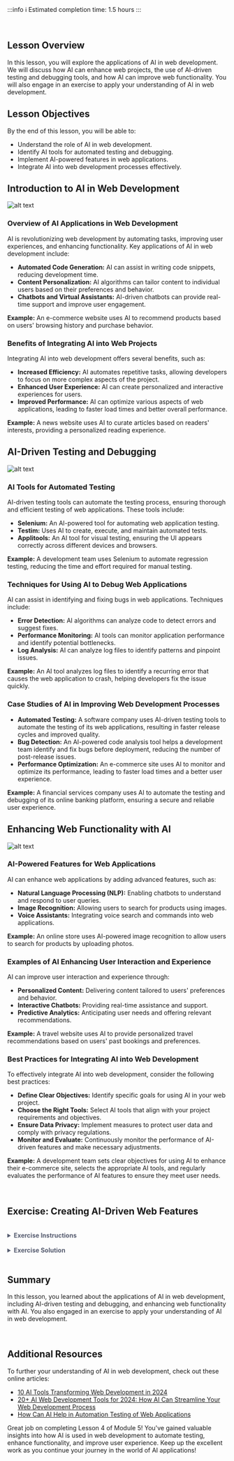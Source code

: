 <!-- # **Lesson 4: AI in Web Development** -->

<br>

:::info
:information_source: Estimated completion time: 1.5 hours
:::

<br>

## **Lesson Overview**

In this lesson, you will explore the applications of AI in web development. We will discuss how AI can enhance web projects, the use of AI-driven testing and debugging tools, and how AI can improve web functionality. You will also engage in an exercise to apply your understanding of AI in web development.

## **Lesson Objectives**

By the end of this lesson, you will be able to:

- Understand the role of AI in web development.
- Identify AI tools for automated testing and debugging.
- Implement AI-powered features in web applications.
- Integrate AI into web development processes effectively.

## **Introduction to AI in Web Development**

![alt text](https://education-team-2020.s3.eu-west-1.amazonaws.com/ai-async-1/module-5-field-specific-ai-applications-and-tools/lesson-4/ai-web-development.jpg)

### Overview of AI Applications in Web Development

AI is revolutionizing web development by automating tasks, improving user experiences, and enhancing functionality. Key applications of AI in web development include:

- **Automated Code Generation:** AI can assist in writing code snippets, reducing development time.
- **Content Personalization:** AI algorithms can tailor content to individual users based on their preferences and behavior.
- **Chatbots and Virtual Assistants:** AI-driven chatbots can provide real-time support and improve user engagement.

**Example:** An e-commerce website uses AI to recommend products based on users' browsing history and purchase behavior.

### Benefits of Integrating AI into Web Projects

Integrating AI into web development offers several benefits, such as:

- **Increased Efficiency:** AI automates repetitive tasks, allowing developers to focus on more complex aspects of the project.
- **Enhanced User Experience:** AI can create personalized and interactive experiences for users.
- **Improved Performance:** AI can optimize various aspects of web applications, leading to faster load times and better overall performance.

**Example:** A news website uses AI to curate articles based on readers' interests, providing a personalized reading experience.

## **AI-Driven Testing and Debugging**

![alt text](https://education-team-2020.s3.eu-west-1.amazonaws.com/ai-async-1/module-5-field-specific-ai-applications-and-tools/lesson-4/ai-testing.png)

### AI Tools for Automated Testing

AI-driven testing tools can automate the testing process, ensuring thorough and efficient testing of web applications. These tools include:

- **Selenium:** An AI-powered tool for automating web application testing.
- **Testim:** Uses AI to create, execute, and maintain automated tests.
- **Applitools:** An AI tool for visual testing, ensuring the UI appears correctly across different devices and browsers.

**Example:** A development team uses Selenium to automate regression testing, reducing the time and effort required for manual testing.

### Techniques for Using AI to Debug Web Applications

AI can assist in identifying and fixing bugs in web applications. Techniques include:

- **Error Detection:** AI algorithms can analyze code to detect errors and suggest fixes.
- **Performance Monitoring:** AI tools can monitor application performance and identify potential bottlenecks.
- **Log Analysis:** AI can analyze log files to identify patterns and pinpoint issues.

**Example:** An AI tool analyzes log files to identify a recurring error that causes the web application to crash, helping developers fix the issue quickly.

### Case Studies of AI in Improving Web Development Processes

- **Automated Testing:** A software company uses AI-driven testing tools to automate the testing of its web applications, resulting in faster release cycles and improved quality.
- **Bug Detection:** An AI-powered code analysis tool helps a development team identify and fix bugs before deployment, reducing the number of post-release issues.
- **Performance Optimization:** An e-commerce site uses AI to monitor and optimize its performance, leading to faster load times and a better user experience.

**Example:** A financial services company uses AI to automate the testing and debugging of its online banking platform, ensuring a secure and reliable user experience.

## **Enhancing Web Functionality with AI**

![alt text](https://education-team-2020.s3.eu-west-1.amazonaws.com/ai-async-1/module-5-field-specific-ai-applications-and-tools/lesson-4/web-functionality-ai.png)

### AI-Powered Features for Web Applications

AI can enhance web applications by adding advanced features, such as:

- **Natural Language Processing (NLP):** Enabling chatbots to understand and respond to user queries.
- **Image Recognition:** Allowing users to search for products using images.
- **Voice Assistants:** Integrating voice search and commands into web applications.

**Example:** An online store uses AI-powered image recognition to allow users to search for products by uploading photos.

### Examples of AI Enhancing User Interaction and Experience

AI can improve user interaction and experience through:

- **Personalized Content:** Delivering content tailored to users' preferences and behavior.
- **Interactive Chatbots:** Providing real-time assistance and support.
- **Predictive Analytics:** Anticipating user needs and offering relevant recommendations.

**Example:** A travel website uses AI to provide personalized travel recommendations based on users' past bookings and preferences.

### Best Practices for Integrating AI into Web Development

To effectively integrate AI into web development, consider the following best practices:

- **Define Clear Objectives:** Identify specific goals for using AI in your web project.
- **Choose the Right Tools:** Select AI tools that align with your project requirements and objectives.
- **Ensure Data Privacy:** Implement measures to protect user data and comply with privacy regulations.
- **Monitor and Evaluate:** Continuously monitor the performance of AI-driven features and make necessary adjustments.

**Example:** A development team sets clear objectives for using AI to enhance their e-commerce site, selects the appropriate AI tools, and regularly evaluates the performance of AI features to ensure they meet user needs.

<br />

## **Exercise: Creating AI-Driven Web Features**

<br />

<details style="font-size: 14px; cursor: pointer; outline: none; color: #575d70;">
<summary><strong>Exercise Instructions</strong></summary>

Read the following scenarios and choose the best AI tool or technique for each situation. Explain your reasoning.

**Scenario 1:** An e-commerce website wants to implement a chatbot to assist customers with their queries in real-time.

- **Options:** Natural Language Processing (NLP), Image Recognition, Predictive Analytics
- **Your Choice:**

**Scenario 2:** A travel website wants to provide personalized travel recommendations based on users' past bookings and preferences.

- **Options:** Predictive Analytics, Automated Testing, Voice Assistants
- **Your Choice:**

**Scenario 3:** A news website wants to curate articles based on readers' interests to provide a personalized reading experience.

- **Options:** Personalized Content, Performance Monitoring, Log Analysis
- **Your Choice:**

**Scenario 4:** An online store wants to allow users to search for products by uploading photos.

- **Options:** Image Recognition, Error Detection, Regression Analysis
- **Your Choice:**

**Scenario 5:** A financial services company needs to automate the testing of its online banking platform to ensure security and reliability.

- **Options:** Automated Testing, Natural Language Processing (NLP), Predictive Analytics
- **Your Choice:**

</details>

<br />

<details style="font-size: 14px; cursor: pointer; outline: none; color: #575d70;">
<summary><strong>Exercise Solution</strong></summary>

**Scenario 1:** An e-commerce website wants to implement a chatbot to assist customers with their queries in real-time.

- **Your Choice:** Natural Language Processing (NLP)
- **Reasoning:** NLP enables chatbots to understand and respond to user queries effectively.

**Scenario 2:** A travel website wants to provide personalized travel recommendations based on users' past bookings and preferences.

- **Your Choice:** Predictive Analytics
- **Reasoning:** Predictive analytics can analyze past booking data to recommend relevant travel options.

**Scenario 3:** A news website wants to curate articles based on readers' interests to provide a personalized reading experience.

- **Your Choice:** Personalized Content
- **Reasoning:** Personalized content delivery tailors articles to individual readers' preferences.

**Scenario 4:** An online store wants to allow users to search for products by uploading photos.

- **Your Choice:** Image Recognition
- **Reasoning:** Image recognition technology can identify products based on uploaded images.

**Scenario 5:** A financial services company needs to automate the testing of its online banking platform to ensure security and reliability.

- **Your Choice:** Automated Testing
- **Reasoning:** Automated testing tools can efficiently test the online banking platform for security and functionality.

</details>

<br />

## **Summary**

In this lesson, you learned about the applications of AI in web development, including AI-driven testing and debugging, and enhancing web functionality with AI. You also engaged in an exercise to apply your understanding of AI in web development.

<br />

## **Additional Resources**

To further your understanding of AI in web development, check out these online articles:

- [10 AI Tools Transforming Web Development in 2024](https://www.digitalocean.com/resources/article/ai-tools-web-development)
- [20+ AI Web Development Tools for 2024: How AI Can Streamline Your Web Development Process](https://www.hostinger.com/tutorials/ai-web-development)
- [How Can AI Help in Automation Testing of Web Applications](https://www.linkedin.com/pulse/how-can-ai-help-automation-testing-web-applications-amit-de-6kcoc/)

Great job on completing Lesson 4 of Module 5! You've gained valuable insights into how AI is used in web development to automate testing, enhance functionality, and improve user experience. Keep up the excellent work as you continue your journey in the world of AI applications!

